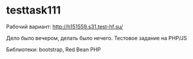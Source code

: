 # testtask111

Рабочий вариант: http://h151559.s31.test-hf.su/

Дело было вечером, делать было нечего.
Тестовое задание на PHP/JS

Библиотеки: bootstrap, Red Bean PHP
